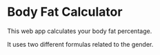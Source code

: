 # Body Fat Calculator

This web app calculates your body fat percentage.

It uses two different formulas related to the gender.


